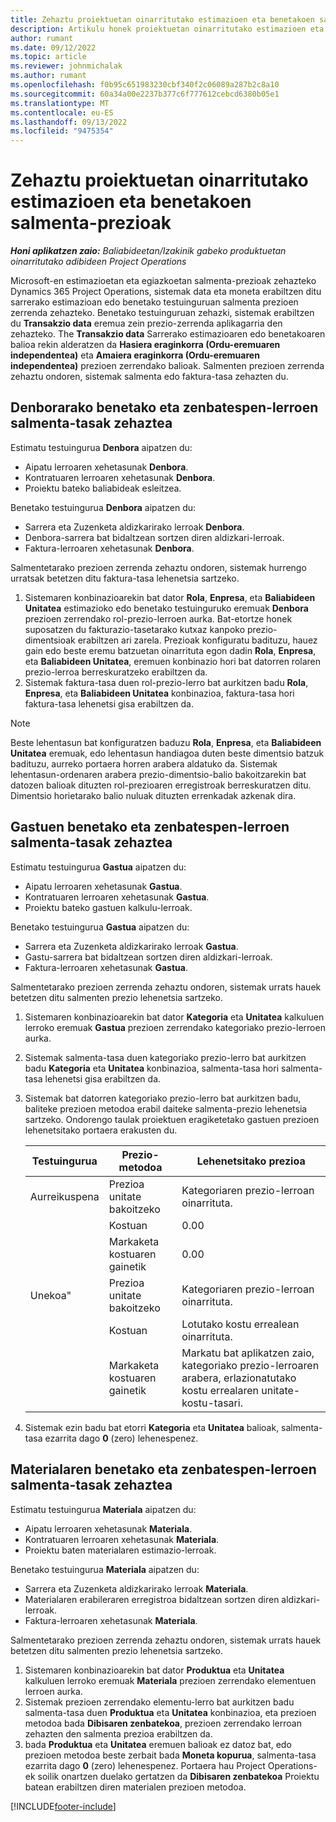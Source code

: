 ```yaml
---
title: Zehaztu proiektuetan oinarritutako estimazioen eta benetakoen salmenta-prezioak
description: Artikulu honek proiektuetan oinarritutako estimazioen eta errealen salmenta-prezioak nola zehazten diren buruzko informazioa eskaintzen du.
author: rumant
ms.date: 09/12/2022
ms.topic: article
ms.reviewer: johnmichalak
ms.author: rumant
ms.openlocfilehash: f0b95c651983230cbf340f2c06089a287b2c8a10
ms.sourcegitcommit: 60a34a00e2237b377c6f777612cebcd6380b05e1
ms.translationtype: MT
ms.contentlocale: eu-ES
ms.lasthandoff: 09/13/2022
ms.locfileid: "9475354"
---
```

#  <a name="determine-sales-prices-for-project-based-estimates-and-actuals"></a>Zehaztu proiektuetan oinarritutako estimazioen eta benetakoen salmenta-prezioak

_**Honi aplikatzen zaio:** Baliabideetan/Izakinik gabeko produktuetan oinarritutako adibideen Project Operations_

Microsoft-en estimazioetan eta egiazkoetan salmenta-prezioak zehazteko Dynamics 365 Project Operations, sistemak data eta moneta erabiltzen ditu sarrerako estimazioan edo benetako testuinguruan salmenta prezioen zerrenda zehazteko. Benetako testuinguruan zehazki, sistemak erabiltzen du **Transakzio data** eremua zein prezio-zerrenda aplikagarria den zehazteko. The **Transakzio data** Sarrerako estimazioaren edo benetakoaren balioa rekin alderatzen da **Hasiera eraginkorra (Ordu-eremuaren independentea)** eta **Amaiera eraginkorra (Ordu-eremuaren independentea)** prezioen zerrendako balioak. Salmenten prezioen zerrenda zehaztu ondoren, sistemak salmenta edo faktura-tasa zehazten du.

## <a name="determining-sales-rates-on-actual-and-estimate-lines-for-time"></a>Denborarako benetako eta zenbatespen-lerroen salmenta-tasak zehaztea

Estimatu testuingurua **Denbora** aipatzen du:

- Aipatu lerroaren xehetasunak **Denbora**.
- Kontratuaren lerroaren xehetasunak **Denbora**.
- Proiektu bateko baliabideak esleitzea.

Benetako testuingurua **Denbora** aipatzen du:

- Sarrera eta Zuzenketa aldizkarirako lerroak **Denbora**.
- Denbora-sarrera bat bidaltzean sortzen diren aldizkari-lerroak.
- Faktura-lerroaren xehetasunak **Denbora**. 

Salmentetarako prezioen zerrenda zehaztu ondoren, sistemak hurrengo urratsak betetzen ditu faktura-tasa lehenetsia sartzeko.

1. Sistemaren konbinazioarekin bat dator **Rola**, **Enpresa**, eta **Baliabideen Unitatea** estimazioko edo benetako testuinguruko eremuak **Denbora** prezioen zerrendako rol-prezio-lerroen aurka. Bat-etortze honek suposatzen du fakturazio-tasetarako kutxaz kanpoko prezio-dimentsioak erabiltzen ari zarela. Prezioak konfiguratu badituzu, hauez gain edo beste eremu batzuetan oinarrituta egon dadin **Rola**, **Enpresa**, eta **Baliabideen Unitatea**, eremuen konbinazio hori bat datorren rolaren prezio-lerroa berreskuratzeko erabiltzen da.
1. Sistemak faktura-tasa duen rol-prezio-lerro bat aurkitzen badu **Rola**, **Enpresa**, eta **Baliabideen Unitatea** konbinazioa, faktura-tasa hori faktura-tasa lehenetsi gisa erabiltzen da.

> [!NOTE]
> Beste lehentasun bat konfiguratzen baduzu **Rola**, **Enpresa**, eta **Baliabideen Unitatea** eremuak, edo lehentasun handiagoa duten beste dimentsio batzuk badituzu, aurreko portaera horren arabera aldatuko da. Sistemak lehentasun-ordenaren arabera prezio-dimentsio-balio bakoitzarekin bat datozen balioak dituzten rol-prezioaren erregistroak berreskuratzen ditu. Dimentsio horietarako balio nuluak dituzten errenkadak azkenak dira.

## <a name="determining-sales-rates-on-actual-and-estimate-lines-for-expense"></a>Gastuen benetako eta zenbatespen-lerroen salmenta-tasak zehaztea

Estimatu testuingurua **Gastua** aipatzen du:

- Aipatu lerroaren xehetasunak **Gastua**.
- Kontratuaren lerroaren xehetasunak **Gastua**.
- Proiektu bateko gastuen kalkulu-lerroak.

Benetako testuingurua **Gastua** aipatzen du:

- Sarrera eta Zuzenketa aldizkarirako lerroak **Gastua**.
- Gastu-sarrera bat bidaltzean sortzen diren aldizkari-lerroak.
- Faktura-lerroaren xehetasunak **Gastua**. 

Salmentetarako prezioen zerrenda zehaztu ondoren, sistemak urrats hauek betetzen ditu salmenten prezio lehenetsia sartzeko.

1. Sistemaren konbinazioarekin bat dator **Kategoria** eta **Unitatea** kalkuluen lerroko eremuak **Gastua** prezioen zerrendako kategoriako prezio-lerroen aurka.
1. Sistemak salmenta-tasa duen kategoriako prezio-lerro bat aurkitzen badu **Kategoria** eta **Unitatea** konbinazioa, salmenta-tasa hori salmenta-tasa lehenetsi gisa erabiltzen da.
1. Sistemak bat datorren kategoriako prezio-lerro bat aurkitzen badu, baliteke prezioen metodoa erabil daiteke salmenta-prezio lehenetsia sartzeko. Ondorengo taulak proiektuen eragiketetako gastuen prezioen lehenetsitako portaera erakusten du.

    | Testuingurua | Prezio-metodoa | Lehenetsitako prezioa |
    | --- | --- | --- |
    | Aurreikuspena | Prezioa unitate bakoitzeko | Kategoriaren prezio-lerroan oinarrituta. |
    |        | Kostuan | 0.00 |
    |        | Markaketa kostuaren gainetik | 0.00 |
    | Unekoa" | Prezioa unitate bakoitzeko | Kategoriaren prezio-lerroan oinarrituta. |
    |        | Kostuan | Lotutako kostu errealean oinarrituta. |
    |        | Markaketa kostuaren gainetik | Markatu bat aplikatzen zaio, kategoriako prezio-lerroaren arabera, erlazionatutako kostu errealaren unitate-kostu-tasari. |

1. Sistemak ezin badu bat etorri **Kategoria** eta **Unitatea** balioak, salmenta-tasa ezarrita dago **0** (zero) lehenespenez.

## <a name="determining-sales-rates-on-actual-and-estimate-lines-for-material"></a>Materialaren benetako eta zenbatespen-lerroen salmenta-tasak zehaztea

Estimatu testuingurua **Materiala** aipatzen du:

- Aipatu lerroaren xehetasunak **Materiala**.
- Kontratuaren lerroaren xehetasunak **Materiala**.
- Proiektu baten materialaren estimazio-lerroak.

Benetako testuingurua **Materiala** aipatzen du:

- Sarrera eta Zuzenketa aldizkarirako lerroak **Materiala**.
- Materialaren erabileraren erregistroa bidaltzean sortzen diren aldizkari-lerroak.
- Faktura-lerroaren xehetasunak **Materiala**. 

Salmentetarako prezioen zerrenda zehaztu ondoren, sistemak urrats hauek betetzen ditu salmenten prezio lehenetsia sartzeko.

1. Sistemaren konbinazioarekin bat dator **Produktua** eta **Unitatea** kalkuluen lerroko eremuak **Materiala** prezioen zerrendako elementuen lerroen aurka.
1. Sistemak prezioen zerrendako elementu-lerro bat aurkitzen badu salmenta-tasa duen **Produktua** eta **Unitatea** konbinazioa, eta prezioen metodoa bada **Dibisaren zenbatekoa**, prezioen zerrendako lerroan zehazten den salmenta prezioa erabiltzen da. 
1. bada **Produktua** eta **Unitatea** eremuen balioak ez datoz bat, edo prezioen metodoa beste zerbait bada **Moneta kopurua**, salmenta-tasa ezarrita dago **0** (zero) lehenespenez. Portaera hau Project Operations-ek soilik onartzen duelako gertatzen da **Dibisaren zenbatekoa** Proiektu batean erabiltzen diren materialen prezioen metodoa.

[!INCLUDE[footer-include](../includes/footer-banner.md)]
